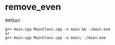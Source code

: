 # remove_even
##Start

```
g++ main.cpp MainClass.cpp -o main && ./main.exe
or
g++ main.cpp MainClass.cpp -o main; ./main.exe

```

